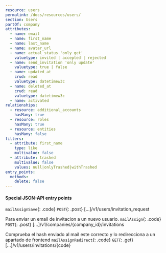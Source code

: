 ```yaml
---
resource: users
permalink: /docs/resources/users/
section: Users
partOf: company
attributes:
  - name: email
  - name: first_name
  - name: last_name
  - name: avatar_url
  - name: actual_status 'only get'
    valuetype: invited | accepted | rejected
  - name: send_invitation 'only update'
    valuetype: true | false
  - name: updated_at
    crud: read
    valuetype: datetimew3c
  - name: deleted_at
    crud: read
    valuetype: datetimew3c
  - name: activated
relationships:
  - resource: additional_accounts
    hasMany: true
  - resource: roles
    hasMany: true
  - resource: entities
    hasMany: false
filters:
  - attribute: first_name
    type: like
    multivalue: false
  - attribute: trashed
    multivalue: false
    values: null|onlyTrashed|withTrashed
entry_points:
  methods:
    delete: false
---
```


#### Special JSON-API entry points
`mailAssignSave`{: .code} `POST`{: .post} [...]/v1/users/invitation_request

Para enviar un email de invitacion a un nuevo usuario.
`mailAssign`{: .code} `POST`{: .post} [...]/v1/companies/{company_id}/invitations

Comprueba el hash enviado al mail este correcto y lo redirecciona a un apartado de frontend
`mailAssignRedirect`{: .code} `GET`{: .get} [...]/v1/users/invitations/{code}
